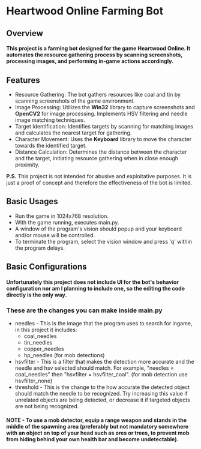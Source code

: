 # Heartwood Online Farming Bot
## Overview

#### This project is a farming bot designed for the game Heartwood Online. It automates the resource gathering process by scanning screenshots, processing images, and performing in-game actions accordingly.

## Features

* Resource Gathering: The bot gathers resources like coal and tin by scanning screenshots of the game environment.
* Image Processing: Utilizes the **Win32** library to capture screenshots and **OpenCV2** for image processing. Implements HSV filtering and needle image matching techniques.
* Target Identification: Identifies targets by scanning for matching images and calculates the nearest target for gathering.
* Character Movement: Uses the **Keyboard** library to move the character towards the identified target.
* Distance Calculation: Determines the distance between the character and the target, initiating resource gathering when in close enough proximity.

**P.S.** This project is not intended for abusive and exploitative purposes. It is just a proof of concept and therefore the effectiveness of the bot is limited.  

## Basic Usages

* Run the game in 1024x768 resolution.
* With the game running, executes main.py.
* A window of the program's vision should popup and your keyboard and/or mouse will be controlled.
* To terminate the program, select the vision window and press 'q' within the program delays.

## Basic Configurations

#### Unfortunately this project does not include UI for the bot's behavior configuration nor am I planning to include one, so the editing the code directly is the only way.

### These are the changes you can make inside main.py

* needles - This is the image that the program uses to search for ingame, in this project it includes:
    * coal_needles
    * tin_needles
    * copper_needles
    * hp_needles (for mob detections)
* hsvfilter - This is a filter that makes the detection more accurate and the needle and hsv selected should match. For example, "needles = coal_needles" then "hsvfilter = hsvfilter_coal". (for mob detection use hsvfilter_none)
* threshold - This is the change to the how accurate the detected object should match the needle to be recognized. Try increasing this value if unrelated objects are being detected, or decrease it if targeted objects are not being recognized.

#### NOTE - To use a mob detector, equip a range weapon and stands in the middle of the spawning area (preferably but not mandatory somewhere with an object on top of your head such as ores or trees, to prevent mob from hiding behind your own health bar and become undetectable).    
